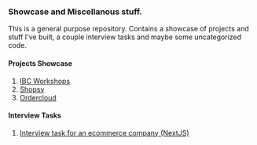 ### Showcase and Miscellanous stuff.

This is a general purpose repository. Contains a showcase of projects and stuff I've built, a couple interview tasks and maybe some uncategorized code.

#### Projects Showcase

1. [IBC Workshops](./Showcase/ibc-workshops)
2. [Shopsy](./Showcase/shopsy)
3. [Ordercloud](./Showcase/ordercloud)

#### Interview Tasks

1. [Interview task for an ecommerce company (NextJS)](<./Tasks/1.%20Ecommerce%20Company%20(2021,%20NEXTJS)/README.md>)
